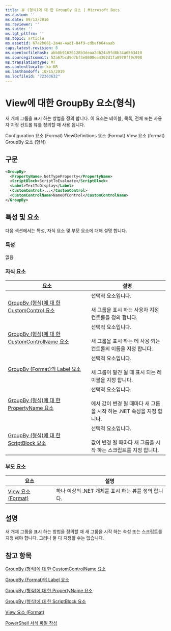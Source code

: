 ```yaml
---
title: 뷰 (형식)에 대 한 GroupBy 요소 | Microsoft Docs
ms.custom: ''
ms.date: 09/13/2016
ms.reviewer: ''
ms.suite: ''
ms.tgt_pltfrm: ''
ms.topic: article
ms.assetid: 67a2b061-2a4a-4ad1-84f9-cdbefb64aaab
caps.latest.revision: 8
ms.openlocfilehash: abb8b91626128b3deaa2db24a9fd8b34a6563410
ms.sourcegitcommit: 52a67bcd9d7bf3e8600ea4302d1fa8970ff9c998
ms.translationtype: MT
ms.contentlocale: ko-KR
ms.lasthandoff: 10/15/2019
ms.locfileid: "72363632"
---
```

# <a name="groupby-element-for-view-format"></a>View에 대한 GroupBy 요소(형식)

새 개체 그룹을 표시 하는 방법을 정의 합니다. 이 요소는 테이블, 목록, 전체 또는 사용자 지정 컨트롤 뷰를 정의할 때 사용 됩니다.

Configuration 요소 (Format) ViewDefinitions 요소 (Format) View 요소 (format) GroupBy 요소 (형식)

## <a name="syntax"></a>구문

```xml
<GroupBy>
  <PropertyName>.NetTypeProperty</PropertyName>
  <ScriptBlock>ScriptToEvaluate</ScriptBlock>
  <Label>TextToDisplay</Label>
  <CustomControl>...</CustomControl>
  <CustomControlName>NameOfControl</CustomControlName>
</GroupBy>
```

## <a name="attributes-and-elements"></a>특성 및 요소

다음 섹션에서는 특성, 자식 요소 및 부모 요소에 대해 설명 합니다.

### <a name="attributes"></a>특성

없음

### <a name="child-elements"></a>자식 요소

|요소|설명|
|-------------|-----------------|
|[GroupBy (형식)에 대 한 CustomControl 요소](./customcontrol-element-for-groupby-format.md)|선택적 요소입니다.<br /><br /> 새 그룹을 표시 하는 사용자 지정 컨트롤을 정의 합니다.|
|[GroupBy (형식)에 대 한 CustomControlName 요소](./customcontrolname-element-for-groupby-format.md)|선택적 요소입니다.<br /><br /> 새 그룹을 표시 하는 데 사용 되는 컨트롤의 이름을 지정 합니다.|
|[GroupBy (Format)의 Label 요소](./label-element-for-groupby-format.md)|선택적 요소입니다.<br /><br /> 새 그룹이 발견 될 때 표시 되는 레이블을 지정 합니다.|
|[GroupBy (형식)에 대 한 PropertyName 요소](./propertyname-element-for-groupby-format.md)|선택적 요소입니다.<br /><br /> 에서 값이 변경 될 때마다 새 그룹을 시작 하는 .NET 속성을 지정 합니다.|
|[GroupBy (형식)에 대 한 ScriptBlock 요소](./scriptblock-element-for-groupby-format.md)|선택적 요소입니다.<br /><br /> 값이 변경 될 때마다 새 그룹을 시작 하는 스크립트를 지정 합니다.|

### <a name="parent-elements"></a>부모 요소

|요소|설명|
|-------------|-----------------|
|[View 요소 (Format)](./view-element-format.md)|하나 이상의 .NET 개체를 표시 하는 뷰를 정의 합니다.|

## <a name="remarks"></a>설명

새 개체 그룹을 표시 하는 방법을 정의할 때 새 그룹을 시작 하는 속성 또는 스크립트를 지정 해야 합니다. 그러나 둘 다 지정할 수는 없습니다.

## <a name="see-also"></a>참고 항목

[GroupBy (형식)에 대 한 CustomControlName 요소](./customcontrolname-element-for-groupby-format.md)

[GroupBy (Format)의 Label 요소](./label-element-for-groupby-format.md)

[GroupBy (형식)에 대 한 PropertyName 요소](./propertyname-element-for-groupby-format.md)

[GroupBy (형식)에 대 한 ScriptBlock 요소](./scriptblock-element-for-groupby-format.md)

[View 요소 (Format)](./view-element-format.md)

[PowerShell 서식 파일 작성](./writing-a-powershell-formatting-file.md)
